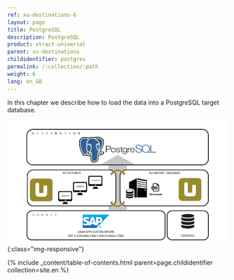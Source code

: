 ```yaml
---
ref: xu-destinations-6
layout: page
title: PostgreSQL
description: PostgreSQL
product: xtract-universal
parent: xu-destinations
childidentifier: postgres
permalink: /:collection/:path
weight: 6
lang: en_GB
---
```


In this chapter we describe how to load the data into a PostgreSQL target database.

![PostgreSQL](/img/content/xu/postgreSQL_architecture.png){:class="img-responsive"}

{% include _content/table-of-contents.html parent=page.childidentifier collection=site.en %}


